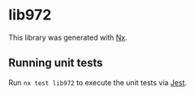 # lib972

This library was generated with [Nx](https://nx.dev).

## Running unit tests

Run `nx test lib972` to execute the unit tests via [Jest](https://jestjs.io).
